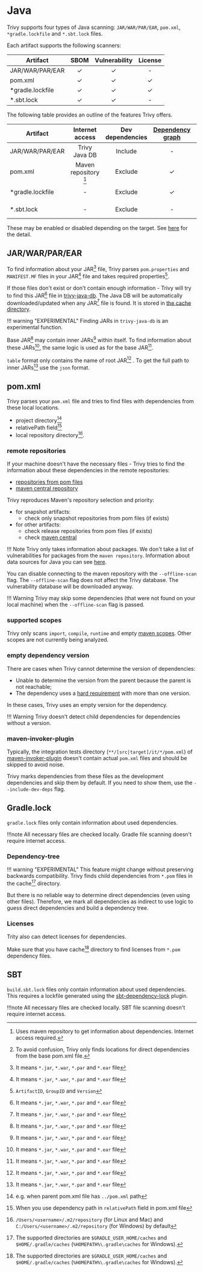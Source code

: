 # Java
Trivy supports four types of Java scanning: `JAR/WAR/PAR/EAR`, `pom.xml`, `*gradle.lockfile` and `*.sbt.lock` files.

Each artifact supports the following scanners:

| Artifact         | SBOM | Vulnerability | License |
|------------------|:----:|:-------------:|:-------:|
| JAR/WAR/PAR/EAR  |  ✓   |       ✓       |    -    |
| pom.xml          |  ✓   |       ✓       |    ✓    |
| *gradle.lockfile |  ✓   |       ✓       |    ✓    |
| *.sbt.lock       |  ✓   |       ✓       |    -    |

The following table provides an outline of the features Trivy offers.

| Artifact         |    Internet access    | Dev dependencies | [Dependency graph][dependency-graph] | Position | [Detection Priority][detection-priority] |
|------------------|:---------------------:|:----------------:|:------------------------------------:|:--------:|:----------------------------------------:|
| JAR/WAR/PAR/EAR  |     Trivy Java DB     |     Include      |                  -                   |    -     |                Not needed                |
| pom.xml          | Maven repository [^1] |     Exclude      |                  ✓                   |  ✓[^7]   |                    -                     |
| *gradle.lockfile |           -           |     Exclude      |                  ✓                   |    ✓     |                Not needed                |
| *.sbt.lock       |           -           |     Exclude      |                  -                   |    ✓     |                Not needed                |

These may be enabled or disabled depending on the target.
See [here](./index.md) for the detail.

## JAR/WAR/PAR/EAR
To find information about your JAR[^2] file, Trivy parses `pom.properties` and `MANIFEST.MF` files in your JAR[^2] file and takes required properties[^3].

If those files don't exist or don't contain enough information - Trivy will try to find this JAR[^2] file in [trivy-java-db](https://github.com/aquasecurity/trivy-java-db).
The Java DB will be automatically downloaded/updated when any JAR[^2] file is found.
It is stored in [the cache directory](../../configuration/cache.md#cache-directory).

!!! warning "EXPERIMENTAL"
    Finding JARs in `trivy-java-db` is an experimental function.

Base JAR[^2] may contain inner JARs[^2] within itself.
To find information about these JARs[^2], the same logic is used as for the base JAR[^2].

`table` format only contains the name of root JAR[^2] . To get the full path to inner JARs[^2] use the `json` format.

## pom.xml
Trivy parses your `pom.xml` file and tries to find files with dependencies from these local locations.

- project directory[^4]
- relativePath field[^5]
- local repository directory[^6].

### remote repositories
If your machine doesn't have the necessary files - Trivy tries to find the information about these dependencies in the remote repositories:

- [repositories from pom files][maven-pom-repos]
- [maven central repository][maven-central]

Trivy reproduces Maven's repository selection and priority:

- for snapshot artifacts:
    - check only snapshot repositories from pom files (if exists)
- for other artifacts:
    - check release repositories from pom files (if exists)
    - check [maven central][maven-central]

!!! Note
    Trivy only takes information about packages. We don't take a list of vulnerabilities for packages from the `maven repository`.
    Information about data sources for Java you can see [here](../../scanner/vulnerability.md#data-sources-1).

You can disable connecting to the maven repository with the `--offline-scan` flag.
The `--offline-scan` flag does not affect the Trivy database.
The vulnerability database will be downloaded anyway.

!!! Warning
    Trivy may skip some dependencies (that were not found on your local machine) when the `--offline-scan` flag is passed.

### supported scopes
Trivy only scans `import`, `compile`, `runtime` and empty [maven scopes][maven-scopes]. Other scopes are not currently being analyzed.

### empty dependency version
There are cases when Trivy cannot determine the version of dependencies:

- Unable to determine the version from the parent because the parent is not reachable;
- The dependency uses a [hard requirement][version-requirement] with more than one version.

In these cases, Trivy uses an empty version for the dependency.

!!! Warning
    Trivy doesn't detect child dependencies for dependencies without a version.

### maven-invoker-plugin
Typically, the integration tests directory (`**/[src|target]/it/*/pom.xml`) of [maven-invoker-plugin][maven-invoker-plugin] doesn't contain actual `pom.xml` files and should be skipped to avoid noise.

Trivy marks dependencies from these files as the development dependencies and skip them by default.
If you need to show them, use the `--include-dev-deps` flag.


## Gradle.lock
`gradle.lock` files only contain information about used dependencies.

!!!note
    All necessary files are checked locally. Gradle file scanning doesn't require internet access.

### Dependency-tree
!!! warning "EXPERIMENTAL"
    This feature might change without preserving backwards compatibility.
Trivy finds child dependencies from `*.pom` files in the cache[^8] directory.

But there is no reliable way to determine direct dependencies (even using other files).
Therefore, we mark all dependencies as indirect to use logic to guess direct dependencies and build a dependency tree.

### Licenses
Trity also can detect licenses for dependencies.

Make sure that you have cache[^8] directory to find licenses from `*.pom` dependency files.


## SBT

`build.sbt.lock` files only contain information about used dependencies. This requires a lockfile generated using the
[sbt-dependency-lock][sbt-dependency-lock] plugin.

!!!note
    All necessary files are checked locally. SBT file scanning doesn't require internet access.

[^1]: Uses maven repository to get information about dependencies. Internet access required.
[^2]: It means `*.jar`, `*.war`, `*.par` and `*.ear` file
[^3]: `ArtifactID`, `GroupID` and `Version`
[^4]: e.g. when parent pom.xml file has `../pom.xml` path
[^5]: When you use dependency path in `relativePath` field in pom.xml file
[^6]: `/Users/<username>/.m2/repository` (for Linux and Mac) and `C:/Users/<username>/.m2/repository` (for Windows) by default
[^7]: To avoid confusion, Trivy only finds locations for direct dependencies from the base pom.xml file.
[^8]: The supported directories are `$GRADLE_USER_HOME/caches` and `$HOME/.gradle/caches` (`%HOMEPATH%\.gradle\caches` for Windows).

[dependency-graph]: ../../configuration/reporting.md#show-origins-of-vulnerable-dependencies
[maven-invoker-plugin]: https://maven.apache.org/plugins/maven-invoker-plugin/usage.html
[maven-central]: https://repo.maven.apache.org/maven2/
[maven-pom-repos]: https://maven.apache.org/settings.html#repositories
[maven-scopes]: https://maven.apache.org/guides/introduction/introduction-to-dependency-mechanism.html#Dependency_Scope
[sbt-dependency-lock]: https://stringbean.github.io/sbt-dependency-lock
[detection-priority]: ../../scanner/vulnerability.md#detection-priority
[version-requirement]: https://maven.apache.org/pom.html#dependency-version-requirement-specification
